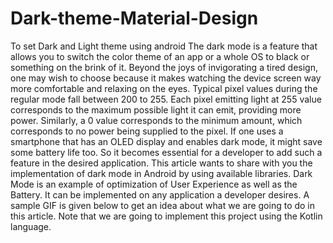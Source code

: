 # Dark-theme-Material-Design
To set Dark and Light theme using android
The dark mode is a feature that allows you to switch the color theme of an app or a whole OS to black or something on the brink of it. Beyond the joys of invigorating a tired design, one may wish to choose because it makes watching the device screen way more comfortable and relaxing on the eyes. Typical pixel values during the regular mode fall between 200 to 255. Each pixel emitting light at 255 value corresponds to the maximum possible light it can emit, providing more power. Similarly, a 0 value corresponds to the minimum amount, which corresponds to no power being supplied to the pixel. If one uses a smartphone that has an OLED display and enables dark mode, it might save some battery life too. So it becomes essential for a developer to add such a feature in the desired application. This article wants to share with you the implementation of dark mode in Android by using available libraries. Dark Mode is an example of optimization of User Experience as well as the Battery. It can be implemented on any application a developer desires. A sample GIF is given below to get an idea about what we are going to do in this article. Note that we are going to implement this project using the Kotlin language. 


